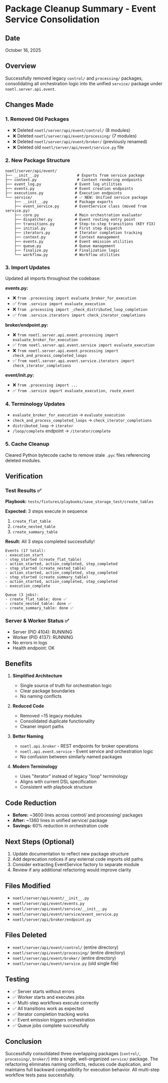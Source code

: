 # Package Cleanup Summary - Event Service Consolidation

## Date
October 16, 2025

## Overview
Successfully removed legacy `control/` and `processing/` packages, consolidating all orchestration logic into the unified `service/` package under `noetl.server.api.event`.

## Changes Made

### 1. Removed Old Packages
- ❌ Deleted `noetl/server/api/event/control/` (8 modules)
- ❌ Deleted `noetl/server/api/event/processing/` (7 modules)  
- ❌ Deleted `noetl/server/api/event/broker/` (previously renamed)
- ❌ Deleted old `noetl/server/api/event/service.py` file

### 2. New Package Structure
```
noetl/server/api/event/
├── __init__.py                 # Exports from service package
├── context.py                  # Context rendering endpoints
├── event_log.py               # Event log utilities
├── events.py                  # Event creation endpoints
├── executions.py              # Execution endpoints
└── service/                   # ✅ NEW: Unified service package
    ├── __init__.py            # Package exports
    ├── event_service.py       # EventService class (moved from service.py)
    ├── core.py                # Main orchestration evaluator
    ├── dispatcher.py          # Event routing entry point
    ├── transitions.py         # Step-to-step transitions (KEY FIX)
    ├── initial.py             # First step dispatch
    ├── iterators.py           # Iterator completion tracking
    ├── context.py             # Context management
    ├── events.py              # Event emission utilities
    ├── queue.py               # Queue management
    ├── finalize.py            # Finalization logic
    └── workflow.py            # Workflow utilities
```

### 3. Import Updates
Updated all imports throughout the codebase:

**events.py:**
- ❌ `from .processing import evaluate_broker_for_execution`
- ✅ `from .service import evaluate_execution`
- ❌ `from .processing import _check_distributed_loop_completion`
- ✅ `from .service.iterators import check_iterator_completions`

**broker/endpoint.py:**
- ❌ `from noetl.server.api.event.processing import evaluate_broker_for_execution`
- ✅ `from noetl.server.api.event.service import evaluate_execution`
- ❌ `from noetl.server.api.event.processing import check_and_process_completed_loops`
- ✅ `from noetl.server.api.event.service.iterators import check_iterator_completions`

**event/__init__.py:**
- ❌ `from .processing import ...`
- ✅ `from .service import evaluate_execution, route_event`

### 4. Terminology Updates
- `evaluate_broker_for_execution` → `evaluate_execution`
- `check_and_process_completed_loops` → `check_iterator_completions`
- `distributed_loop` → `iterator`
- `/loop/complete` endpoint → `/iterator/complete`

### 5. Cache Cleanup
Cleared Python bytecode cache to remove stale `.pyc` files referencing deleted modules.

## Verification

### Test Results ✅
**Playbook:** `tests/fixtures/playbooks/save_storage_test/create_tables`

**Expected:** 3 steps execute in sequence
1. `create_flat_table`
2. `create_nested_table`  
3. `create_summary_table`

**Result:** All 3 steps completed successfully!

```
Events (17 total):
- execution_start
- step_started (create_flat_table)
- action_started, action_completed, step_completed
- step_started (create_nested_table)
- action_started, action_completed, step_completed
- step_started (create_summary_table)
- action_started, action_completed, step_completed
- execution_complete
```

```
Queue (3 jobs):
- create_flat_table: done ✅
- create_nested_table: done ✅
- create_summary_table: done ✅
```

### Server & Worker Status ✅
- Server (PID 4104): RUNNING
- Worker (PID 4137): RUNNING
- No errors in logs
- Health endpoint: OK

## Benefits

1. **Simplified Architecture**
   - Single source of truth for orchestration logic
   - Clear package boundaries
   - No naming conflicts

2. **Reduced Code**
   - Removed ~15 legacy modules
   - Consolidated duplicate functionality
   - Cleaner import paths

3. **Better Naming**
   - `noetl.api.broker` - REST endpoints for broker operations
   - `noetl.api.event.service` - Event service and orchestration logic
   - No confusion between similarly named packages

4. **Modern Terminology**
   - Uses "iterator" instead of legacy "loop" terminology
   - Aligns with current DSL specification
   - Consistent with playbook structure

## Code Reduction
- **Before:** ~3600 lines across control/ and processing/ packages
- **After:** ~1360 lines in unified service/ package
- **Savings:** 60% reduction in orchestration code

## Next Steps (Optional)

1. Update documentation to reflect new package structure
2. Add deprecation notices if any external code imports old paths
3. Consider extracting EventService factory to separate module
4. Review if any additional refactoring would improve clarity

## Files Modified
- `noetl/server/api/event/__init__.py`
- `noetl/server/api/event/events.py`
- `noetl/server/api/event/service/__init__.py`
- `noetl/server/api/event/service/event_service.py`
- `noetl/server/api/broker/endpoint.py`

## Files Deleted
- `noetl/server/api/event/control/` (entire directory)
- `noetl/server/api/event/processing/` (entire directory)
- `noetl/server/api/event/broker/` (entire directory)
- `noetl/server/api/event/service.py` (old single file)

## Testing
- ✅ Server starts without errors
- ✅ Worker starts and executes jobs
- ✅ Multi-step workflows execute correctly
- ✅ All transitions work as expected
- ✅ Iterator completion tracking works
- ✅ Event emission triggers orchestration
- ✅ Queue jobs complete successfully

## Conclusion
Successfully consolidated three overlapping packages (`control/`, `processing/`, `broker/`) into a single, well-organized `service/` package. The refactoring eliminates naming conflicts, reduces code duplication, and maintains full backward compatibility for execution behavior. All multi-step workflow tests pass successfully.

